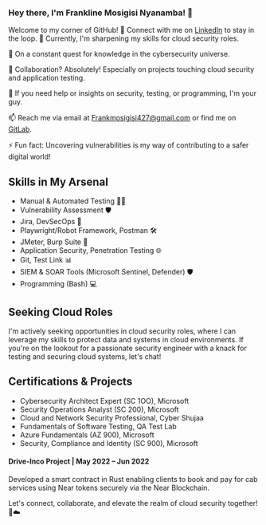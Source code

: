### Hey there, I'm Frankline Mosigisi Nyanamba! 👋

Welcome to my corner of GitHub! 🚀 Connect with me on [LinkedIn](https://www.linkedin.com/in/frankline-mosigisi/) to stay in the loop.
🔭 Currently, I'm sharpening my skills for cloud security roles.

🌱 On a constant quest for knowledge in the cybersecurity universe.

👯 Collaboration? Absolutely! Especially on projects touching cloud security and application testing.

🤔 If you need help or insights on security, testing, or programming, I'm your guy.

📫 Reach me via email at Frankmosigisi427@gmail.com or find me on [GitLab](https://gitlab.com/frank-mosigisi).

⚡ Fun fact: Uncovering vulnerabilities is my way of contributing to a safer digital world!

## Skills in My Arsenal
- Manual & Automated Testing 🕵️‍♂️
- Vulnerability Assessment 🛡️
- Jira, DevSecOps 🚀
- Playwright/Robot Framework, Postman 🛠️
- JMeter, Burp Suite 🔧
- Application Security, Penetration Testing 🌐
- Git, Test Link 📊
- SIEM & SOAR Tools (Microsoft Sentinel, Defender) 🛡️
- Programming (Bash) 💻

## Seeking Cloud Roles
I'm actively seeking opportunities in cloud security roles, where I can leverage my skills to protect data and systems in cloud environments. If you're on the lookout for a passionate security engineer with a knack for testing and securing cloud systems, let's chat!

## Certifications & Projects
- Cybersecurity Architect Expert (SC 1OO), Microsoft
- Security Operations Analyst (SC 200), Microsoft
- Cloud and Network Security Professional, Cyber Shujaa
- Fundamentals of Software Testing, QA Test Lab
- Azure Fundamentals (AZ 900), Microsoft
- Security, Compliance and Identity (SC 900), Microsoft

#### Drive-Inco Project | May 2022 – Jun 2022
Developed a smart contract in Rust enabling clients to book and pay for cab services using Near tokens securely via the Near Blockchain.

Let's connect, collaborate, and elevate the realm of cloud security together! 💪☁️
